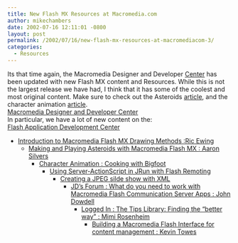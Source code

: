 ```yaml
---
title: New Flash MX Resources at Macromedia.com
author: mikechambers
date: 2002-07-16 12:11:01 -0800
layout: post
permalink: /2002/07/16/new-flash-mx-resources-at-macromediacom-3/
categories:
  - Resources
---
```



Its that time again, the Macromedia Designer and Developer [Center][1] has been updated with new Flash MX content and Resources. While this is not the largest release we have had, I think that it has some of the coolest and most original content. Make sure to check out the Asteroids [article][1], and the character animation [article][2].  
[Macromedia Designer and Developer Center][3]  
In particular, we have a lot of new content on the:  
[Flash Application Development Center][4]  
  
*   [Introduction to Macromedia Flash MX Drawing Methods :Ric Ewing][5]  
    *   [Making and Playing Asteroids with Macromedia Flash MX : Aaron Silvers][1]  
        *   [Character Animation : Cooking with Bigfoot][2]  
            *   [Using Server-ActionScript in JRun with Flash Remoting][6]  
                *   [Creating a JPEG silde show with XML][7]  
                    *   [JD&#8217;s Forum : What do you need to work with Macromedia Flash Communication Server Apps : John Dowdell][8]  
                        *   [Logged In : The Tips Library: Finding the &#8220;better way&#8221; : Mimi Rosenheim][9]  
                            *   [Building a Macromedia Flash Interface for content management : Kevin Towes][10]</UL></p>

 [1]: http://www.macromedia.com/desdev/mx/flash/articles/asteroids.html
 [2]: http://www.toddgallina.com/how/2.html
 [3]: http://www.macromedia.com/desdev/
 [4]: http://www.macromedia.com/desdev/mx/flash/
 [5]: http://www.macromedia.com/desdev/mx/flash/articles/precision_drawing.html
 [6]: http://www.macromedia.com/support/flash/flashremoting/using_serverside_actions/
 [7]: http://www.macromedia.com/support/flash/applications/jpeg_slideshow_xml/
 [8]: http://www.macromedia.com/desdev/jd_forum/
 [9]: http://www.macromedia.com/desdev/logged_in/
 [10]: http://www.macromedia.com/desdev/mx/coldfusion/extreme/